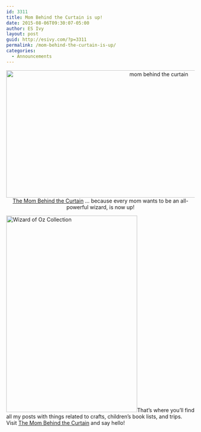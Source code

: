 ```yaml
---
id: 3311
title: Mom Behind the Curtain is up!
date: 2015-08-06T09:30:07-05:00
author: ES Ivy
layout: post
guid: http://esivy.com/?p=3311
permalink: /mom-behind-the-curtain-is-up/
categories:
  - Announcements
---
```

<p style="text-align: center;">
  <a href="http://www.mombehindthecurtain.com" target="_blank"><img class="aligncenter size-full wp-image-3316" src="http://esivy.com/wordpress/wp-content/uploads/2015/08/wizard-color-800-x-340.jpg" alt="mom behind the curtain" width="800" height="340" srcset="https://esivy.com/wordpress/wp-content/uploads/2015/08/wizard-color-800-x-340.jpg 800w, https://esivy.com/wordpress/wp-content/uploads/2015/08/wizard-color-800-x-340-300x128.jpg 300w" sizes="(max-width: 800px) 100vw, 800px" />The Mom Behind the Curtain</a> &#8230; because every mom wants to be an all-powerful wizard, is now up!
</p>

<a href="http://www.amazon.com/gp/product/1442485477/ref=as_li_qf_sp_asin_il_tl?ie=UTF8&camp=1789&creative=9325&creativeASIN=1442485477&linkCode=as2&tag=esiv-20&linkId=2FTG65GM62VMF6NA" target="_blank" rel="nofollow"><img class="aligncenter size-full wp-image-4055" src="http://www.mombehindthecurtain.com/curtain/wp-content/uploads/Wizard-of-Oz-350-x-525.jpg" alt="Wizard of Oz Collection" width="350" height="525" /></a>That&#8217;s where you&#8217;ll find all my posts with things related to crafts, children&#8217;s book lists, and trips. Visit <a href="http://www.mombehindthecurtain.com/welcome-mom-behind-the-curtain/" target="_blank">The Mom Behind the Curtain</a> and say hello!

&nbsp;

&nbsp;